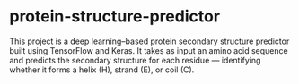 # protein-structure-predictor
This project is a deep learning–based protein secondary structure predictor built using TensorFlow and Keras. It takes as input an amino acid sequence and predicts the secondary structure for each residue — identifying whether it forms a helix (H), strand (E), or coil (C).
